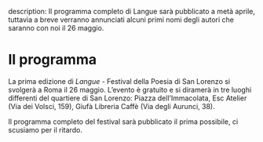 description: Il programma completo di Langue sarà pubblicato a metà aprile, tuttavia a breve verranno annunciati alcuni primi nomi degli autori che saranno con noi il 26 maggio.

<h1 class="main-title">Il programma</h1>

La prima edizione di *Langue* - Festival della Poesia di San Lorenzo si svolgerà a Roma il 26 maggio. L’evento è gratuito e si diramerà in tre luoghi differenti del quartiere di San Lorenzo: Piazza dell’Immacolata, Esc Atelier (Via dei Volsci, 159), Giufà Libreria Caffè (Via degli Aurunci, 38).

Il programma completo del festival sarà pubblicato il prima possibile, ci scusiamo per il ritardo.
